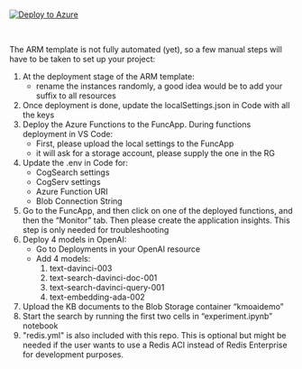 <br />

[![Deploy to Azure](https://aka.ms/deploytoazurebutton)](https://github.com/samelhousseini/km-openai/blob/main/template.json)
  
  
<br />


The ARM template is not fully automated (yet), so a few manual steps will have to be taken to set up your project:

1. At the deployment stage of the ARM template:
   * rename the instances randomly, a good idea would be to add your suffix to all resources
1. Once deployment is done, update the localSettings.json in Code with all the keys
1. Deploy the Azure Functions to the FuncApp. During functions deployment in VS Code:
   * First, please upload the local settings to the FuncApp
   * it will ask for a storage account, please supply the one in the RG
1. Update the .env in Code for: 
   * CogSearch settings
   * CogServ settings
   * Azure Function URI
   * Blob Connection String
1. Go to the FuncApp, and then click on one of the deployed functions, and then the “Monitor” tab. Then please create the application insights. This step is only needed for troubleshooting
1. Deploy 4 models in OpenAI:
   * Go to Deployments in your OpenAI resource
   * Add 4 models:
      1. text-davinci-003
      1. text-search-davinci-doc-001
      1. text-search-davinci-query-001
      1. text-embedding-ada-002
1. Upload the KB documents to the Blob Storage container “kmoaidemo”
1. Start the search by running the first two cells in “experiment.ipynb” notebook
1. "redis.yml" is also included with this repo. This is optional but might be needed if the user wants to use a Redis ACI instead of Redis Enterprise for development purposes.
